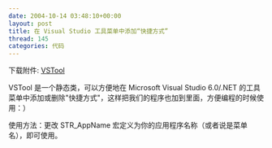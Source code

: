 ```yaml
---
date: 2004-10-14 03:48:10+00:00
layout: post
title: 在 Visual Studio 工具菜单中添加“快捷方式”
thread: 145
categories: 代码
---
```


下载附件: [VSTool](/assets/1097667721.rar)

  


VSTool 是一个静态类，可以方便地在 Microsoft Visual Studio 6.0/.NET 的工具菜单中添加或删除"快捷方式"，这样把我们的程序也加到里面，方便编程的时候使用：）

  


使用方法：更改 STR_AppName 宏定义为你的应用程序名称（或者说是菜单名），即可使用。
